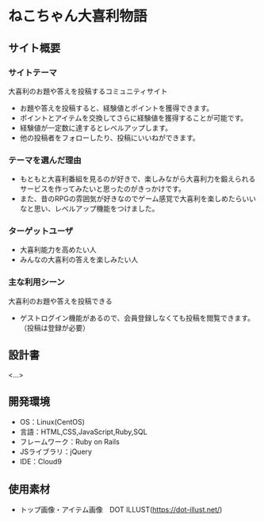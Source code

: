# ねこちゃん大喜利物語

## サイト概要
### サイトテーマ
大喜利のお題や答えを投稿するコミュニティサイト
- お題や答えを投稿すると、経験値とポイントを獲得できます。
- ポイントとアイテムを交換してさらに経験値を獲得することが可能です。
- 経験値が一定数に達するとレベルアップします。
- 他の投稿者をフォローしたり、投稿にいいねができます。

### テーマを選んだ理由
- もともと大喜利番組を見るのが好きで、楽しみながら大喜利力を鍛えられるサービスを作ってみたいと思ったのがきっかけです。
- また、昔のRPGの雰囲気が好きなのでゲーム感覚で大喜利を楽しめたらいいなと思い、レベルアップ機能をつけました。

### ターゲットユーザ
- 大喜利能力を高めたい人
- みんなの大喜利の答えを楽しみたい人

### 主な利用シーン
大喜利のお題や答えを投稿できる
- ゲストログイン機能があるので、会員登録しなくても投稿を閲覧できます。（投稿は登録が必要）

## 設計書
<...>

## 開発環境
- OS：Linux(CentOS)
- 言語：HTML,CSS,JavaScript,Ruby,SQL
- フレームワーク：Ruby on Rails
- JSライブラリ：jQuery
- IDE：Cloud9

## 使用素材
- トップ画像・アイテム画像　DOT ILLUST(https://dot-illust.net/)
